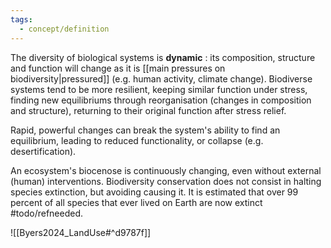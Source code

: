 ```yaml
---
tags:
  - concept/definition
---
```

The diversity of biological systems is **dynamic** : its composition, structure and function will change as it is [[main pressures on biodiversity|pressured]] (e.g. human activity, climate change). Biodiverse systems tend to be more resilient, keeping similar function under stress, finding new equilibriums through reorganisation (changes in composition and structure), returning to their original function after stress relief.

Rapid, powerful changes can break the system's ability to find an equilibrium, leading to reduced functionality, or collapse (e.g. desertification). 

An ecosystem's biocenose is continuously changing, even without external (human) interventions. Biodiversity conservation does not consist in halting species extinction, but avoiding causing it. It is estimated that over 99 percent of all species that ever lived on Earth are now extinct #todo/refneeded.

![[Byers2024_LandUse#^d9787f]]